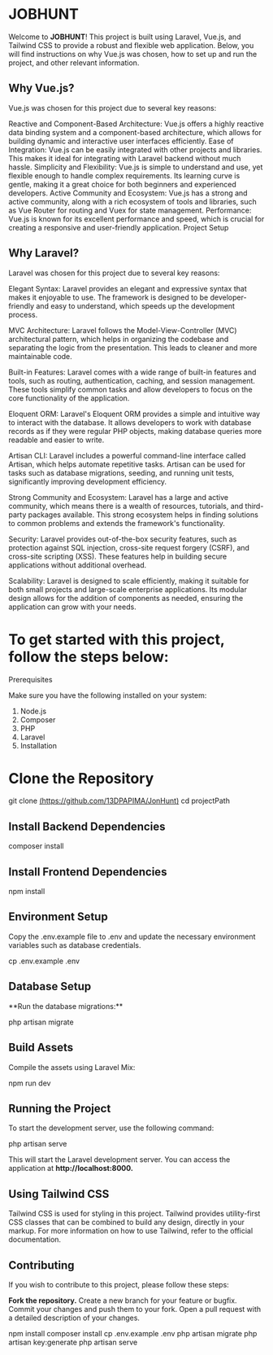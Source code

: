 <h1>JOBHUNT</h1>

Welcome to **JOBHUNT**! This project is built using Laravel, Vue.js, and Tailwind CSS to provide a robust and flexible web application. Below, you will find instructions on why Vue.js was chosen, how to set up and run the project, and other relevant information.

<h2>Why Vue.js?</h2>
Vue.js was chosen for this project due to several key reasons:

Reactive and Component-Based Architecture: Vue.js offers a highly reactive data binding system and a component-based architecture, which allows for building dynamic and interactive user interfaces efficiently.
Ease of Integration: Vue.js can be easily integrated with other projects and libraries. This makes it ideal for integrating with Laravel backend without much hassle.
Simplicity and Flexibility: Vue.js is simple to understand and use, yet flexible enough to handle complex requirements. Its learning curve is gentle, making it a great choice for both beginners and experienced developers.
Active Community and Ecosystem: Vue.js has a strong and active community, along with a rich ecosystem of tools and libraries, such as Vue Router for routing and Vuex for state management.
Performance: Vue.js is known for its excellent performance and speed, which is crucial for creating a responsive and user-friendly application.
Project Setup

<h2>Why Laravel?</h2>
Laravel was chosen for this project due to several key reasons:

Elegant Syntax: Laravel provides an elegant and expressive syntax that makes it enjoyable to use. The framework is designed to be developer-friendly and easy to understand, which speeds up the development process.

MVC Architecture: Laravel follows the Model-View-Controller (MVC) architectural pattern, which helps in organizing the codebase and separating the logic from the presentation. This leads to cleaner and more maintainable code.

Built-in Features: Laravel comes with a wide range of built-in features and tools, such as routing, authentication, caching, and session management. These tools simplify common tasks and allow developers to focus on the core functionality of the application.

Eloquent ORM: Laravel's Eloquent ORM provides a simple and intuitive way to interact with the database. It allows developers to work with database records as if they were regular PHP objects, making database queries more readable and easier to write.

Artisan CLI: Laravel includes a powerful command-line interface called Artisan, which helps automate repetitive tasks. Artisan can be used for tasks such as database migrations, seeding, and running unit tests, significantly improving development efficiency.

Strong Community and Ecosystem: Laravel has a large and active community, which means there is a wealth of resources, tutorials, and third-party packages available. This strong ecosystem helps in finding solutions to common problems and extends the framework's functionality.

Security: Laravel provides out-of-the-box security features, such as protection against SQL injection, cross-site request forgery (CSRF), and cross-site scripting (XSS). These features help in building secure applications without additional overhead.

Scalability: Laravel is designed to scale efficiently, making it suitable for both small projects and large-scale enterprise applications. Its modular design allows for the addition of components as needed, ensuring the application can grow with your needs.


<h1>To get started with this project, follow the steps below:</h1>

Prerequisites
<p class="strong">Make sure you have the following installed on your system:</p>

1) Node.js
2) Composer
3) PHP
4) Laravel
5) Installation


<h1>Clone the Repository</h1>

git clone [(https://github.com/13DPAPIMA/JonHunt)](https://github.com/13DPAPIMA/JonHunt)
cd projectPath

<h2>Install Backend Dependencies</h2>

composer install


<h2>Install Frontend Dependencies</h2>

npm install

<h2>Environment Setup</h2>

Copy the .env.example file to .env and update the necessary environment variables such as database credentials.

cp .env.example .env

<h2>Database Setup</h2>
**Run the database migrations:**

php artisan migrate

<h2>Build Assets</h2>

Compile the assets using Laravel Mix:

npm run dev

<h2>Running the Project</h2>
To start the development server, use the following command:

php artisan serve

This will start the Laravel development server. You can access the application at **http://localhost:8000.**


<h2>Using Tailwind CSS</h2>
Tailwind CSS is used for styling in this project. Tailwind provides utility-first CSS classes that can be combined to build any design, directly in your markup. For more information on how to use Tailwind, refer to the official documentation.

<h2>Contributing</h2>
If you wish to contribute to this project, please follow these steps:

**Fork the repository.**
Create a new branch for your feature or bugfix.
Commit your changes and push them to your fork.
Open a pull request with a detailed description of your changes.


npm install
composer install 
cp .env.example .env
php artisan migrate
php artisan key:generate
php artisan serve
